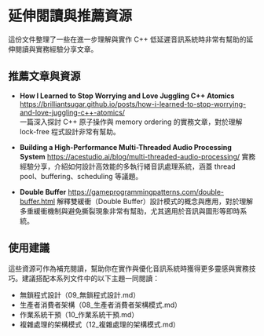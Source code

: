 # 延伸閱讀與推薦資源

這份文件整理了一些在進一步理解與實作 C++ 低延遲音訊系統時非常有幫助的延伸閱讀與實務經驗分享文章。

## 推薦文章與資源

- **How I Learned to Stop Worrying and Love Juggling C++ Atomics**  
  https://brilliantsugar.github.io/posts/how-i-learned-to-stop-worrying-and-love-juggling-c++-atomics/  
  一篇深入探討 C++ 原子操作與 memory ordering 的實務文章，對於理解 lock-free 程式設計非常有幫助。

- **Building a High-Performance Multi-Threaded Audio Processing System**
  https://acestudio.ai/blog/multi-threaded-audio-processing/
  實務經驗分享，介紹如何設計高效能的多執行緒音訊處理系統，涵蓋 thread pool、buffering、scheduling 等議題。

- **Double Buffer**
  https://gameprogrammingpatterns.com/double-buffer.html
  解釋雙緩衝（Double Buffer）設計模式的概念與應用，對於理解多重緩衝機制與避免撕裂現象非常有幫助，尤其適用於音訊與圖形等即時系統。

## 使用建議

這些資源可作為補充閱讀，幫助你在實作與優化音訊系統時獲得更多靈感與實務技巧。建議搭配本系列文件中的以下主題一同閱讀：

- 無鎖程式設計（09_無鎖程式設計.md）
- 生產者消費者架構（08_生產者消費者架構模式.md）
- 作業系統干預（10_作業系統干預.md）
- 複雜處理的架構模式（12_複雜處理的架構模式.md）
